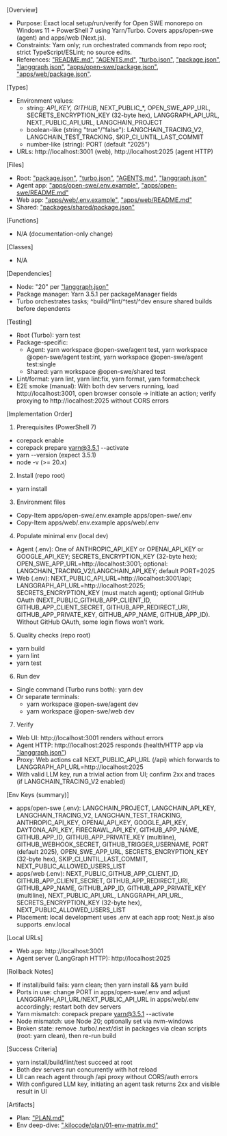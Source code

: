 [Overview]
- Purpose: Exact local setup/run/verify for Open SWE monorepo on Windows 11 + PowerShell 7 using Yarn/Turbo. Covers apps/open-swe (agent) and apps/web (Next.js).
- Constraints: Yarn only; run orchestrated commands from repo root; strict TypeScript/ESLint; no source edits.
- References: ["README.md"](./README.md), ["AGENTS.md"](./AGENTS.md), ["turbo.json"](./turbo.json), ["package.json"](./package.json), ["langgraph.json"](./langgraph.json), ["apps/open-swe/package.json"](./apps/open-swe/package.json), ["apps/web/package.json"](./apps/web/package.json).

[Types]
- Environment values:
  - string: *_API_KEY, GITHUB_*, NEXT_PUBLIC_*, OPEN_SWE_APP_URL, SECRETS_ENCRYPTION_KEY (32-byte hex), LANGGRAPH_API_URL, NEXT_PUBLIC_API_URL, LANGCHAIN_PROJECT
  - boolean-like (string "true"/"false"): LANGCHAIN_TRACING_V2, LANGCHAIN_TEST_TRACKING, SKIP_CI_UNTIL_LAST_COMMIT
  - number-like (string): PORT (default "2025")
- URLs: http://localhost:3001 (web), http://localhost:2025 (agent HTTP)

[Files]
- Root: ["package.json"](./package.json), ["turbo.json"](./turbo.json), ["AGENTS.md"](./AGENTS.md), ["langgraph.json"](./langgraph.json)
- Agent app: ["apps/open-swe/.env.example"](./apps/open-swe/.env.example), ["apps/open-swe/README.md"](./apps/open-swe/README.md)
- Web app: ["apps/web/.env.example"](./apps/web/.env.example), ["apps/web/README.md"](./apps/web/README.md)
- Shared: ["packages/shared/package.json"](./packages/shared/package.json)

[Functions]
- N/A (documentation-only change)

[Classes]
- N/A

[Dependencies]
- Node: "20" per ["langgraph.json"](./langgraph.json)
- Package manager: Yarn 3.5.1 per packageManager fields
- Turbo orchestrates tasks; ^build/^lint/^test/^dev ensure shared builds before dependents

[Testing]
- Root (Turbo): yarn test
- Package-specific:
  - Agent: yarn workspace @open-swe/agent test, yarn workspace @open-swe/agent test:int, yarn workspace @open-swe/agent test:single
  - Shared: yarn workspace @open-swe/shared test
- Lint/format: yarn lint, yarn lint:fix, yarn format, yarn format:check
- E2E smoke (manual): With both dev servers running, load http://localhost:3001, open browser console → initiate an action; verify proxying to http://localhost:2025 without CORS errors

[Implementation Order]
1) Prerequisites (PowerShell 7)
- corepack enable
- corepack prepare yarn@3.5.1 --activate
- yarn --version  (expect 3.5.1)
- node -v        (>= 20.x)

2) Install (repo root)
- yarn install

3) Environment files
- Copy-Item apps/open-swe/.env.example apps/open-swe/.env
- Copy-Item apps/web/.env.example apps/web/.env

4) Populate minimal env (local dev)
- Agent (.env): One of ANTHROPIC_API_KEY or OPENAI_API_KEY or GOOGLE_API_KEY; SECRETS_ENCRYPTION_KEY (32-byte hex); OPEN_SWE_APP_URL=http://localhost:3001; optional: LANGCHAIN_TRACING_V2/LANGCHAIN_API_KEY; default PORT=2025
- Web (.env): NEXT_PUBLIC_API_URL=http://localhost:3001/api; LANGGRAPH_API_URL=http://localhost:2025; SECRETS_ENCRYPTION_KEY (must match agent); optional GitHub OAuth (NEXT_PUBLIC_GITHUB_APP_CLIENT_ID, GITHUB_APP_CLIENT_SECRET, GITHUB_APP_REDIRECT_URI, GITHUB_APP_PRIVATE_KEY, GITHUB_APP_NAME, GITHUB_APP_ID). Without GitHub OAuth, some login flows won’t work.

5) Quality checks (repo root)
- yarn build
- yarn lint
- yarn test

6) Run dev
- Single command (Turbo runs both): yarn dev
- Or separate terminals:
  - yarn workspace @open-swe/agent dev
  - yarn workspace @open-swe/web dev

7) Verify
- Web UI: http://localhost:3001 renders without errors
- Agent HTTP: http://localhost:2025 responds (health/HTTP app via ["langgraph.json"](./langgraph.json))
- Proxy: Web actions call NEXT_PUBLIC_API_URL (/api) which forwards to LANGGRAPH_API_URL=http://localhost:2025
- With valid LLM key, run a trivial action from UI; confirm 2xx and traces (if LANGCHAIN_TRACING_V2 enabled)

[Env Keys (summary)]
- apps/open-swe (.env): LANGCHAIN_PROJECT, LANGCHAIN_API_KEY, LANGCHAIN_TRACING_V2, LANGCHAIN_TEST_TRACKING, ANTHROPIC_API_KEY, OPENAI_API_KEY, GOOGLE_API_KEY, DAYTONA_API_KEY, FIRECRAWL_API_KEY, GITHUB_APP_NAME, GITHUB_APP_ID, GITHUB_APP_PRIVATE_KEY (multiline), GITHUB_WEBHOOK_SECRET, GITHUB_TRIGGER_USERNAME, PORT (default 2025), OPEN_SWE_APP_URL, SECRETS_ENCRYPTION_KEY (32-byte hex), SKIP_CI_UNTIL_LAST_COMMIT, NEXT_PUBLIC_ALLOWED_USERS_LIST
- apps/web (.env): NEXT_PUBLIC_GITHUB_APP_CLIENT_ID, GITHUB_APP_CLIENT_SECRET, GITHUB_APP_REDIRECT_URI, GITHUB_APP_NAME, GITHUB_APP_ID, GITHUB_APP_PRIVATE_KEY (multiline), NEXT_PUBLIC_API_URL, LANGGRAPH_API_URL, SECRETS_ENCRYPTION_KEY (32-byte hex), NEXT_PUBLIC_ALLOWED_USERS_LIST
- Placement: local development uses .env at each app root; Next.js also supports .env.local

[Local URLs]
- Web app: http://localhost:3001
- Agent server (LangGraph HTTP): http://localhost:2025

[Rollback Notes]
- If install/build fails: yarn clean; then yarn install && yarn build
- Ports in use: change PORT in apps/open-swe/.env and adjust LANGGRAPH_API_URL/NEXT_PUBLIC_API_URL in apps/web/.env accordingly; restart both dev servers
- Yarn mismatch: corepack prepare yarn@3.5.1 --activate
- Node mismatch: use Node 20; optionally set via nvm-windows
- Broken state: remove .turbo/.next/dist in packages via clean scripts (root: yarn clean), then re-run build

[Success Criteria]
- yarn install/build/lint/test succeed at root
- Both dev servers run concurrently with hot reload
- UI can reach agent through /api proxy without CORS/auth errors
- With configured LLM key, initiating an agent task returns 2xx and visible result in UI

[Artifacts]
- Plan: ["PLAN.md"](./PLAN.md)
- Env deep-dive: [".kilocode/plan/01-env-matrix.md"](./.kilocode/plan/01-env-matrix.md)